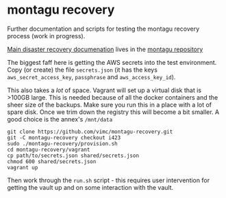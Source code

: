# montagu recovery

Further documentation and scripts for testing the montagu recovery process (work in progress).

[Main disaster recovery documenation](https://github.com/vimc/montagu/blob/master/docs/DisasterRecovery.md) lives in the [montagu repository](https://github.com/vimc/montagu)

The biggest faff here is getting the AWS secrets into the test environment.  Copy (or create) the file `secrets.json` (it has the keys `aws_secret_access_key`, `passphrase` and `aws_access_key_id`).

This also takes a *lot* of space.  Vagrant will set up a virtual disk that is >100GB large.  This is needed because of all the docker containers and the sheer size of the backups.  Make sure you run this in a place with a lot of spare disk.  Once we trim down the registry this will become a bit smaller.  A good choice is the annex's `/mnt/data`

```
git clone https://github.com/vimc/montagu-recovery.git
git -C montagu-recovery checkout i423
sudo ./montagu-recovery/provision.sh
cd montagu-recovery/vagrant
cp path/to/secrets.json shared/secrets.json
chmod 600 shared/secrets.json
vagrant up
```

Then work through the `run.sh` script - this requires user intervention for getting the vault up and on some interaction with the vault.
